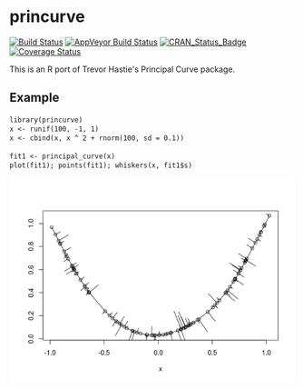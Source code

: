 <!-- README.md is generated from README.Rmd. Please edit that file -->
princurve
=========

[![Build
Status](https://travis-ci.org/dynverse/princurve.svg?branch=master)](https://travis-ci.org/dynverse/princurve)
[![AppVeyor Build
Status](https://ci.appveyor.com/api/projects/status/github/dynverse/princurve?branch=master&svg=true)](https://ci.appveyor.com/project/dynverse/princurve)
[![CRAN\_Status\_Badge](https://www.r-pkg.org/badges/version/dplyr)](https://cran.r-project.org/package=dplyr)
[![Coverage
Status](https://codecov.io/gh/dynverse/princurve/branch/master/graph/badge.svg)](https://codecov.io/gh/dynverse/princurve?branch=master)

This is an R port of Trevor Hastie's Principal Curve package.

Example
-------

    library(princurve)
    x <- runif(100, -1, 1)
    x <- cbind(x, x ^ 2 + rnorm(100, sd = 0.1))

    fit1 <- principal_curve(x)
    plot(fit1); points(fit1); whiskers(x, fit1$s)

![](.readme_files/unnamed-chunk-1-1.png)

